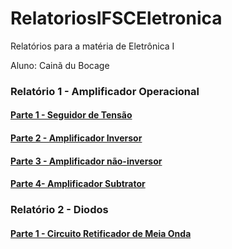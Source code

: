 # RelatoriosIFSCEletronica
Relatórios para a matéria de Eletrônica I

Aluno: Cainã du Bocage

### Relatório 1 - Amplificador Operacional
#### [Parte 1 - Seguidor de Tensão]()
#### [Parte 2 - Amplificador Inversor]()
#### [Parte 3 - Amplificador não-inversor]()
#### [Parte 4-  Amplificador Subtrator]()

### Relatório 2 - Diodos
#### [Parte 1 - Circuito Retificador de Meia Onda]()
